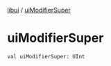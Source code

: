 [libui](README.md) / [uiModifierSuper](ui-modifier-super.md)

# uiModifierSuper

`val uiModifierSuper: UInt`
